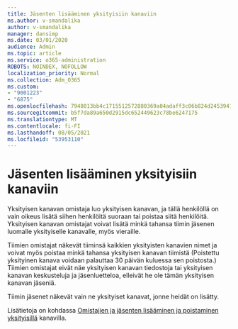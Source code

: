```yaml
---
title: Jäsenten lisääminen yksityisiin kanaviin
ms.author: v-smandalika
author: v-smandalika
manager: dansimp
ms.date: 03/01/2020
audience: Admin
ms.topic: article
ms.service: o365-administration
ROBOTS: NOINDEX, NOFOLLOW
localization_priority: Normal
ms.collection: Adm_O365
ms.custom:
- "9001223"
- "6875"
ms.openlocfilehash: 7948013bb4c1715512572880369a04adaff3c06b824d245394139380abc65378
ms.sourcegitcommit: b5f7da89a650d2915dc652449623c78be6247175
ms.translationtype: MT
ms.contentlocale: fi-FI
ms.lasthandoff: 08/05/2021
ms.locfileid: "53953110"
---
```

# <a name="adding-members-to-private-channels"></a>Jäsenten lisääminen yksityisiin kanaviin

Yksityisen kanavan omistaja luo yksityisen kanavan, ja tällä henkilöllä on vain oikeus lisätä siihen henkilöitä suoraan tai poistaa siitä henkilöitä. Yksityisen kanavan omistajat voivat lisätä minkä tahansa tiimin jäsenen luomalle yksityiselle kanavalle, myös vieraille.

Tiimien omistajat näkevät tiiminsä kaikkien yksityisten kanavien nimet ja voivat myös poistaa minkä tahansa yksityisen kanavan tiimistä (Poistettu yksityinen kanava voidaan palauttaa 30 päivän kuluessa sen poistosta.) Tiimien omistajat eivät näe yksityisen kanavan tiedostoja tai yksityisen kanavan keskusteluja ja jäsenluetteloa, elleivät he ole tämän yksityisen kanavan jäseniä.

Tiimin jäsenet näkevät vain ne yksityiset kanavat, jonne heidät on lisätty.

Lisätietoja on kohdassa [Omistajien ja jäsenten lisääminen ja poistaminen yksityisillä](https://docs.microsoft.com/MicrosoftTeams/private-channels#adding-and-removing-owners-and-members) kanavilla.
